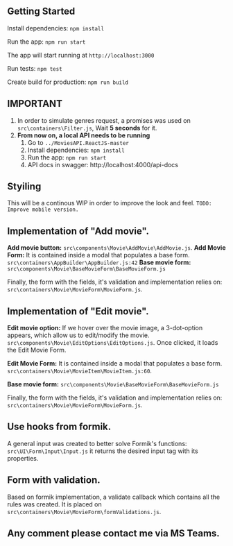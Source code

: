 

## Getting Started

Install dependencies: `npm install`

Run the app: `npm run start`

The app will start running at `http://localhost:3000`

Run tests: `npm test`

Create build for production: `npm run build`

## IMPORTANT

 1. In order to simulate genres request, a promises was used on `src\containers\Filter.js`, Wait **5 seconds** for it.
1. **From now on, a local API needs to be running**
	1. Go to `../MoviesAPI.ReactJS-master`
	1. Install dependencies: `npm install`
	1. Run the app: `npm run start`
	1. API docs in swagger: http://localhost:4000/api-docs

## Styiling
This will be a continous WIP in order to improve the look and feel.
`TODO: Improve mobile version.`

## Implementation of "Add movie".
**Add movie button:** `src\components\Movie\AddMovie\AddMovie.js`.
**Add Movie Form:** It is contained inside a modal that populates a base form.
`src\containers\AppBuilder\AppBuilder.js:42`
**Base movie form:** `src\components\Movie\BaseMovieForm\BaseMovieForm.js`

Finally, the form with the fields, it's validation and implementation relies on: `src\containers\Movie\MovieForm\MovieForm.js`.

## Implementation of "Edit movie".
**Edit movie option:** If we hover over the movie image, a 3-dot-option appears, which allow us to edit/modify the movie. `src\components\Movie\EditOptions\EditOptions.js`. Once clicked, it loads the Edit Movie Form.

**Edit Movie Form:** It is contained inside a modal that populates a base form.
`src\containers\Movie\MovieItem\MovieItem.js:60`.

**Base movie form:** `src\components\Movie\BaseMovieForm\BaseMovieForm.js`

Finally, the form with the fields, it's validation and implementation relies on: `src\containers\Movie\MovieForm\MovieForm.js`.

## Use hooks from formik.
A general input was created to better solve Formik's functions: `src\UI\Form\Input\Input.js` it returns the desired input tag with its properties.

## Form with validation.
Based on formik implementation, a validate callback which contains all the rules was created. It is placed on `src\containers\Movie\MovieForm\formValidations.js`.

## Any comment please contact me via MS Teams.